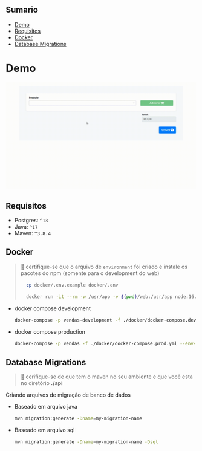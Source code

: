 ## Sumario

- [Demo](#demo)
- [Requisitos](#requisitos)
- [Docker](#docker)
- [Database Migrations](#database-migrations)

# Demo
![](./assets/venda.gif)

## Requisitos

- Postgres: `^13`
- Java: `^17`
- Maven: `^3.8.4`

## Docker
> 🚨 certifique-se que o arquivo de `environment` foi criado
> e instale os pacotes do npm (somente para o development do web)
>
> ```bash
>   cp docker/.env.example docker/.env
> ```
>
> ```bash
>   docker run -it --rm -w /usr/app -v $(pwd)/web:/usr/app node:16.14.2 npm install --legacy-peer-deps
> ```

- docker compose development
    ```bash
    docker-compose -p vendas-development -f ./docker/docker-compose.dev.yml --env-file ./docker/.env up -d --force-recreate
    ```

- docker compose production
    ```bash
    docker-compose -p vendas -f ./docker/docker-compose.prod.yml --env-file ./docker/.env up -d --build
    ```

## Database Migrations
> 🚨 cerifique-se de que tem o maven no seu ambiente
> e que você esta no diretório __./api__

Criando arquivos de migração de banco de dados

- Baseado em arquivo java
  ```bash
  mvn migration:generate -Dname=my-migration-name
  ```

- Baseado em arquivo sql
  ```bash
  mvn migration:generate -Dname=my-migration-name -Dsql
  ```